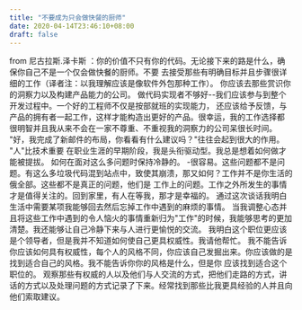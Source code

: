 ```yaml
---
title: "不要成为只会做快餐的厨师"
date: 2020-04-14T23:46:10+08:00
draft: false
---
```

from 尼古拉斯.泽卡斯 ：你的价值不只有你的代码。无论接下来的路是什么，确保你自己不是一个仅会做快餐的厨师。不要
去接受那些有明确目标并且步骤很详细的工作（译者注：以我理解应该是像软件外包那种工作）。
你应该去那些赏识你的洞察力以及构建产品能力的公司。
做代码实现者不够好--我们应该参与到整个开发过程中。一个好的工程师不仅是按部就班的实现能力，
还应该给予反馈，与产品的拥有者一起工作，这样才能构造出更好的产品。很幸运，我的工作选择都
很明智并且我从来不会在一家不尊重、不重视我的洞察力的公司呆很长时间。
"好，我完成了新邮件的布局，你看看有什么建议吗？"往往会起到很大的作用。
"人"比技术重要
在职业生涯的早期阶段，我是头衔驱动型。我总是想着如何做才能被提拔。
如何在面对这么多问题时保持冷静的。
-很容易。这些问题都不是问题。有这么多垃圾代码混到站点中，致使其崩溃，那又如何？工作并不是你生活的俄全部。这些都不是真正的问题，他们是
工作上的问题。工作之外所发生的事情才是值得关注的。回到家里，有人在等我，那才是幸福的。
通过这次谈话我明白生活中需要某项我能够回去然后忘掉工作中遇到的麻烦的事情。
当我调整心态并且将这些工作中遇到的令人恼火的事情重新归为"工作"的时候，我能够思考的更加清楚。我还能够让自己冷静下来与人进行更愉悦的交流。
我明白这个职位更应该是个领导者，但是我并不知道如何使自己更具权威性。我请他帮忙。
我不能告诉你应该如何具有权威性，每个人的风格不同，你应该自己发掘出来。你应该做的是找到适合自己的风格。我不能告诉你你的风格是什么，但是你
应该找到适合这个职位的。
观察那些有权威的人以及他们与人交流的方式，把他们走路的方式，讲话的方式以及处理问题的方式记录了下来。经常找到那些比我更具经验的人并且向
他们索取建议。